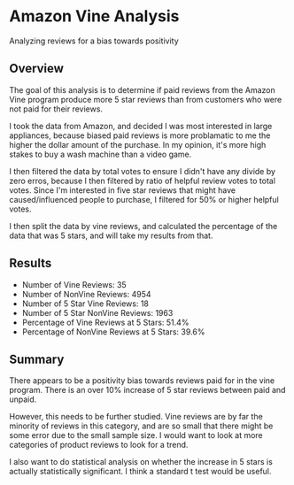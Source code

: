 # Amazon Vine Analysis
Analyzing reviews for a bias towards positivity

## Overview

The goal of this analysis is to determine if paid reviews from the Amazon Vine program produce more 5 star reviews than 
from customers who were not paid for their reviews. 

I took the data from Amazon, and decided I was most interested in large appliances, because biased paid reviews is more
problamatic to me the higher the dollar amount of the purchase. In my opinion, it's more high stakes to buy a wash machine
than a video game. 

I then filtered the data by total votes to ensure I didn't have any divide by zero erros, because I then filtered by ratio
of helpful review votes to total votes. Since I'm interested in five star reviews that might have caused/influenced 
people to purchase, I filtered for 50% or higher helpful votes. 

I then split the data by vine reviews, and calculated the percentage of the data that was 5 stars, and will take my 
results from that. 

## Results

* Number of Vine Reviews: 35
* Number of NonVine Reviews: 4954
* Number of 5 Star Vine Reviews: 18
* Number of 5 Star NonVine Reviews: 1963
* Percentage of Vine Reviews at 5 Stars: 51.4%
* Percentage of NonVine Reviews at 5 Stars: 39.6%

## Summary

There appears to be a positivity bias towards reviews paid for in the vine program. 
There is an over 10% increase of 5 star reviews between paid and unpaid.

However, this needs to be further studied. Vine reviews are by far the minority 
of reviews in this category, and are so small that there might be some error due to
the small sample size. I would want to look at more categories of product reviews to 
look for a trend. 

I also want to do statistical analysis on whether the increase in 5 stars is actually 
statistically significant. I think a standard t test would be useful. 

